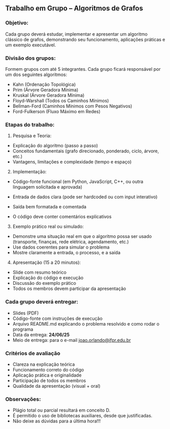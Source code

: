 ## Trabalho em Grupo – Algoritmos de Grafos

### Objetivo:
Cada grupo deverá estudar, implementar e apresentar um algoritmo clássico de grafos, demonstrando seu funcionamento, aplicações práticas e um exemplo executável.


### Divisão dos grupos:
Formem grupos com até 5 integrantes. Cada grupo ficará responsável por um dos seguintes algoritmos:

* Kahn (Ordenação Topológica)
* Prim (Árvore Geradora Mínima)
* Kruskal (Árvore Geradora Mínima)
* Floyd-Warshall (Todos os Caminhos Mínimos)
* Bellman-Ford (Caminhos Mínimos com Pesos Negativos)
* Ford-Fulkerson (Fluxo Máximo em Redes)

### Etapas do trabalho:
1. Pesquisa e Teoria:
* Explicação do algoritmo (passo a passo)
* Conceitos fundamentais (grafo direcionado, ponderado, ciclo, árvore, etc.)
* Vantagens, limitações e complexidade (tempo e espaço)

2. Implementação:
* Código-fonte funcional (em Python, JavaScript, C++, ou outra linguagem solicitada e aprovada)

* Entrada de dados clara (pode ser hardcoded ou com input interativo)

* Saída bem formatada e comentada

* O código deve conter comentários explicativos

3. Exemplo prático real ou simulado:
* Demonstre uma situação real em que o algoritmo possa ser usado (transporte, finanças, rede elétrica, agendamento, etc.)
* Use dados coerentes para simular o problema
* Mostre claramente a entrada, o processo, e a saída

4. Apresentação (15 a 20 minutos):
* Slide com resumo teórico
* Explicação do código e execução
* Discussão do exemplo prático
* Todos os membros devem participar da apresentação

### Cada grupo deverá entregar:

* Slides (PDF)
* Código-fonte com instruções de execução
* Arquivo README.md explicando o problema resolvido e como rodar o programa
* Data da entrega: **24/06/25**
* Meio de entrega: para o e-mail joao.orlando@ifpr.edu.br


### Critérios de avaliação 
* Clareza na explicação teórica
* Funcionamento correto do código
* Aplicação prática e originalidade
* Participação de todos os membros
* Qualidade da apresentação (visual + oral)

### Observações:
* Plágio total ou parcial resultará em conceito D.
* É permitido o uso de bibliotecas auxiliares, desde que justificadas.
* Não deixe as dúvidas para a última hora!!!
